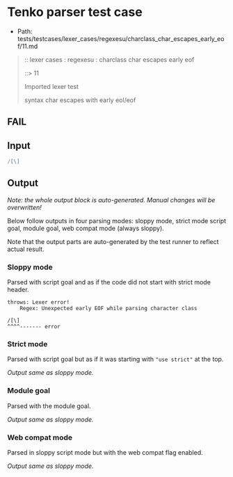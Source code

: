 # Tenko parser test case

- Path: tests/testcases/lexer_cases/regexesu/charclass_char_escapes_early_eof/11.md

> :: lexer cases : regexesu : charclass char escapes early eof
>
> ::> 11
>
> Imported lexer test
>
> syntax char escapes with early eol/eof

## FAIL

## Input

`````js
/[\]
`````

## Output

_Note: the whole output block is auto-generated. Manual changes will be overwritten!_

Below follow outputs in four parsing modes: sloppy mode, strict mode script goal, module goal, web compat mode (always sloppy).

Note that the output parts are auto-generated by the test runner to reflect actual result.

### Sloppy mode

Parsed with script goal and as if the code did not start with strict mode header.

`````
throws: Lexer error!
    Regex: Unexpected early EOF while parsing character class

/[\]
^^^^------- error
`````

### Strict mode

Parsed with script goal but as if it was starting with `"use strict"` at the top.

_Output same as sloppy mode._

### Module goal

Parsed with the module goal.

_Output same as sloppy mode._

### Web compat mode

Parsed in sloppy script mode but with the web compat flag enabled.

_Output same as sloppy mode._
